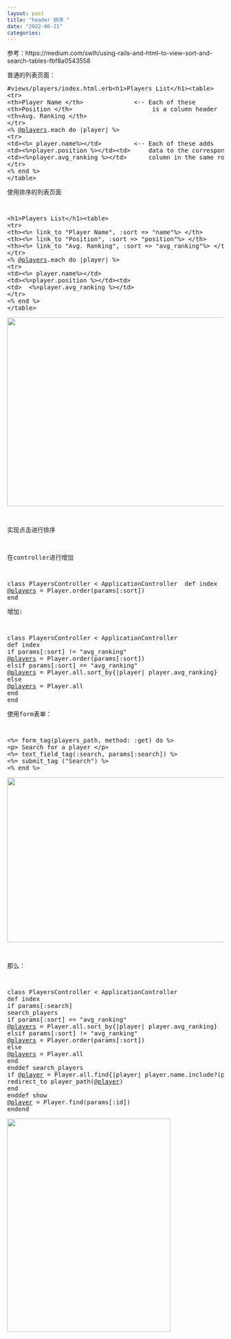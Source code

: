 ```yaml
---
layout: post
title: "header 排序 "
date: "2022-06-21"
categories:
---
```

<p>参考：https://medium.com/swlh/using-rails-and-html-to-view-sort-and-search-tables-fbf8a0543558</p>
<p>普通的列表页面：</p>
<pre class="mm mn mo mp gz mq bt mr">
<span class="gc ms lk ja mt b do mu mv l mw" data-selectable-paragraph="" id="7399">#views/players/index.html.erb</span><span class="gc ms lk ja mt b do mx my mz na nb mv l mw" data-selectable-paragraph="" id="5cd4">&lt;h1&gt;Players List&lt;/h1&gt;</span><span class="gc ms lk ja mt b do mx my mz na nb mv l mw" data-selectable-paragraph="" id="9098">&lt;table&gt;
&lt;tr&gt;
&lt;th&gt;Player Name &lt;/th&gt;              &lt;-- Each of these
&lt;th&gt;Position &lt;/th&gt;                      is a column header
&lt;th&gt;Avg. Ranking &lt;/th&gt;
&lt;/tr&gt;
&lt;% <a class="au nc" href="http://twitter.com/players" rel="noopener ugc nofollow" target="_blank">@players</a>.each do |player| %&gt;
&lt;tr&gt;
&lt;td&gt;&lt;%= player.name%&gt;&lt;/td&gt;         &lt;-- Each of these adds
&lt;td&gt;&lt;%=player.position %&gt;&lt;/td&gt;&lt;td&gt;     data to the corresponding
&lt;td&gt;&lt;%=player.avg_ranking %&gt;&lt;/td&gt;      column in the same row
&lt;/tr&gt;
&lt;% end %&gt;
&lt;/table&gt;</span>
<p>使用排序的列表页面</p>
<pre class="mm mn mo mp gz mq bt mr">
<span class="gc ms lk ja mt b do mu mv l mw" data-selectable-paragraph="" id="eb8b">&lt;h1&gt;Players List&lt;/h1&gt;</span><span class="gc ms lk ja mt b do mx my mz na nb mv l mw" data-selectable-paragraph="" id="61fe">&lt;table&gt;
&lt;tr&gt;
&lt;th&gt;&lt;%= link_to &quot;Player Name&quot;, :sort =&gt; &quot;name&quot;%&gt; &lt;/th&gt;
&lt;th&gt;&lt;%= link_to &quot;Position&quot;, :sort =&gt; &quot;position&quot;%&gt; &lt;/th&gt;
&lt;th&gt;&lt;%= link_to &quot;Avg. Ranking&quot;, :sort =&gt; &quot;avg_ranking&quot;%&gt; &lt;/th&gt;
&lt;/tr&gt;
&lt;% <a class="au nc" href="http://twitter.com/players" rel="noopener ugc nofollow" target="_blank">@players</a>.each do |player| %&gt;
&lt;tr&gt;
&lt;td&gt;&lt;%= player.name%&gt;&lt;/td&gt;
&lt;td&gt;&lt;%=player.position %&gt;&lt;/td&gt;&lt;td&gt;
&lt;td&gt;  &lt;%=player.avg_ranking %&gt;&lt;/td&gt;
&lt;/tr&gt;
&lt;% end %&gt;
&lt;/table&gt;</span>
<p><img height="439" src="/uploads/ckeditor/pictures/48/image-20220621115346-1.png" width="725" /></p>
<p>实现点击进行排序</p>
<p>在controller进行增加</p>
<pre class="mm mn mo mp gz mq bt mr">
<span class="gc ms lk ja mt b do mu mv l mw" data-selectable-paragraph="" id="14f0">class PlayersController &lt; ApplicationController</span><span class="gc ms lk ja mt b do mx my mz na nb mv l mw" data-selectable-paragraph="" id="7a70">  def index
<a class="au nc" href="http://twitter.com/players" rel="noopener ugc nofollow" target="_blank">@players</a> = Player.order(params[:sort])
end</span>
<p>增加:</p>
<pre class="mm mn mo mp gz mq bt mr">
<span class="gc ms lk ja mt b do mu mv l mw" data-selectable-paragraph="" id="6ea5">class PlayersController &lt; ApplicationController
def index
if params[:sort] != &quot;avg_ranking&quot;
<a class="au nc" href="http://twitter.com/players" rel="noopener ugc nofollow" target="_blank">@players</a> = Player.order(params[:sort])
elsif params[:sort] == &quot;avg_ranking&quot;
<a class="au nc" href="http://twitter.com/players" rel="noopener ugc nofollow" target="_blank">@players</a> = Player.all.sort_by{|player| player.avg_ranking}
else
<a class="au nc" href="http://twitter.com/players" rel="noopener ugc nofollow" target="_blank">@players</a> = Player.all
end
end</span>
<p>使用form表单：</p>
<pre class="mm mn mo mp gz mq bt mr">
<span class="gc ms lk ja mt b do mu mv l mw" data-selectable-paragraph="" id="63b9">&lt;%= form_tag(players_path, method: :get) do %&gt;
&lt;p&gt; Search for a player &lt;/p&gt;
&lt;%= text_field_tag(:search, params[:search]) %&gt;
&lt;%= submit_tag (&quot;Search&quot;) %&gt;
&lt;% end %&gt;</span>
<p><img height="383" src="/uploads/ckeditor/pictures/49/image-20220621115508-2.png" width="637" /></p>
<p>那么：</p>
<pre class="mm mn mo mp gz mq bt mr">
<span class="gc ms lk ja mt b do mu mv l mw" data-selectable-paragraph="" id="0a44">class PlayersController &lt; ApplicationController
def index
if params[:search]
search_players
if params[:sort] == &quot;avg_ranking&quot;
<a class="au nc" href="http://twitter.com/players" rel="noopener ugc nofollow" target="_blank">@players</a> = Player.all.sort_by{|player| player.avg_ranking}      
elsif params[:sort] != &quot;avg_ranking&quot;
<a class="au nc" href="http://twitter.com/players" rel="noopener ugc nofollow" target="_blank">@players</a> = Player.order(params[:sort])
else
<a class="au nc" href="http://twitter.com/players" rel="noopener ugc nofollow" target="_blank">@players</a> = Player.all
end
end</span><span class="gc ms lk ja mt b do mx my mz na nb mv l mw" data-selectable-paragraph="" id="f641">def search_players
if <a class="au nc" href="http://twitter.com/player" rel="noopener ugc nofollow" target="_blank">@player</a> = Player.all.find{|player| player.name.include?(params[:search])}
redirect_to player_path(<a class="au nc" href="http://twitter.com/player" rel="noopener ugc nofollow" target="_blank">@player</a>)
end
end</span><span class="gc ms lk ja mt b do mx my mz na nb mv l mw" data-selectable-paragraph="" id="fdd1">def show
<a class="au nc" href="http://twitter.com/player" rel="noopener ugc nofollow" target="_blank">@player</a> = Player.find(params[:id])
end</span><span class="gc ms lk ja mt b do mx my mz na nb mv l mw" data-selectable-paragraph="" id="86e6">end</span>
<p><img alt="" class="cf kg kh" height="496" loading="lazy" role="presentation" src="https://miro.medium.com/max/760/1*SkEjMUceoCwS3gUxT3U8BQ.gif" width="380" /></p>
<p>&nbsp;</p>
